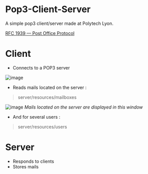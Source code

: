 # Pop3-Client-Server
A simple pop3 client/server made at Polytech Lyon.

[RFC 1939 — Post Office Protocol](https://tools.ietf.org/html/rfc1939)

# Client
- Connects to a POP3 server

![image](https://user-images.githubusercontent.com/31795527/114322136-da604b00-9b1e-11eb-852f-f4bd76a27e89.png)


- Reads mails located on the server :
> server/resources/mailboxes

![image](https://user-images.githubusercontent.com/31795527/114322117-c9afd500-9b1e-11eb-8370-11c793e601ed.png)
_Mails located on the server are displayed in this window_


- And for several users :
> server/resources/users

# Server
- Responds to clients
- Stores mails
